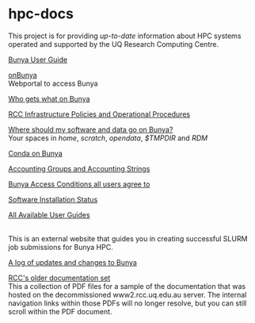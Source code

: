 # hpc-docs

This project is for providing _up-to-date_ information about HPC systems operated and supported by the UQ Research Computing Centre.

[Bunya User Guide](guides/Bunya-User-Guide.md)

[onBunya](guides/OnDemand-Guide.md)<br>
Webportal to access Bunya

[Who gets what on Bunya](guides/BunyaResourceDistribution.md)

[RCC Infrastructure Policies and Operational Procedures](policy/Policies.md)

[Where should my software and data go on Bunya?](guides/Bunya-UserData-Guide.md)<br>
Your spaces in *home*, *scratch*, *opendata*, *$TMPDIR* and *RDM*

[Conda on Bunya](guides/conda-environment.md)

[Accounting Groups and Accounting Strings](guides/Accounting-group-admin.md)

[Bunya Access Conditions all users agree to](https://github.com/UQ-RCC/hpc-docs/blob/main/policy/Bunya-Conditions-of-Access.md)

[Software Installation Status](guides/Software-Status.md)

[All Available User Guides](guides)

<br>
This is an external website that guides you in creating successful SLURM job submissions for Bunya HPC.

[A log of updates and changes to Bunya](/Bunya-updates.md)

[RCC's older documentation set](https://rcc.uq.edu.au/rcc-user-guides-public)
<br>
This a collection of PDF files for a sample of the documentation that was hosted on the decommissioned www2.rcc.uq.edu.au server. The internal navigation links within those PDFs will no longer resolve, but you can still scroll within the PDF document. 
